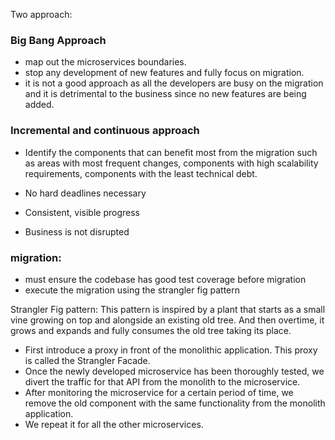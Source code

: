 Two approach:

### Big Bang Approach
- map out the microservices boundaries.
- stop any development of new features and fully focus on migration.
- it is not a good approach as all the developers are busy on the migration
and it is detrimental to the business since no new features are being added.

### Incremental and continuous approach
- Identify the components that can benefit most from the migration such as
areas with most frequent changes, components with high scalability requirements,
components with the least technical debt.

- No hard deadlines necessary
- Consistent, visible progress
- Business is not disrupted

###  migration:
- must ensure the codebase has good test coverage before migration
- execute the migration using the strangler fig pattern

Strangler Fig pattern:
This pattern is inspired by a plant that starts as a small vine growing on top
and alongside an existing old tree. And then overtime, it grows and expands and fully
consumes the old tree taking its place.

- First introduce a proxy in front of the monolithic application.
This proxy is called the Strangler Facade.
- Once the newly developed microservice has been thoroughly tested, we divert the traffic
for that API from the monolith to the microservice.
- After monitoring the microservice for a certain period of time, we remove the old
component with the same functionality from the monolith application.
- We repeat it for all the other microservices.